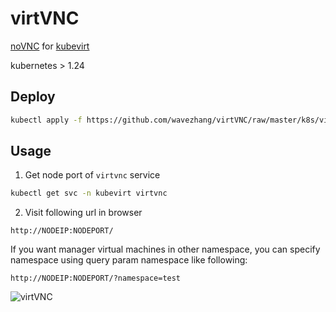 # virtVNC

[noVNC](https://github.com/novnc/noVNC) for [kubevirt](https://github.com/kubevirt/kubevirt)

kubernetes > 1.24

## Deploy

```bash
kubectl apply -f https://github.com/wavezhang/virtVNC/raw/master/k8s/virtvnc.yaml
```

## Usage

1. Get node port of ```virtvnc``` service
```bash
kubectl get svc -n kubevirt virtvnc
```
2. Visit following url in browser
```
http://NODEIP:NODEPORT/
```

If you want manager virtual machines in other namespace, you can specify namespace using query param namespace like following:
```
http://NODEIP:NODEPORT/?namespace=test
```
![virtVNC](https://github.com/wavezhang/virtVNC/blob/master/virtvnc.gif?raw=true)
